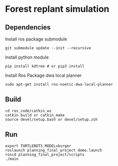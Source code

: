 # Forest replant simulation

## Dependencies
Install ros package submodule
```
git submodule update --init --recursive
```
Install python module
```
pip install kdtree # or pip3 install
```
Install Ros Package dwa local planner
```
sudo apt-get install ros-noetic-dwa-local-planner
```

## Build 
```
cd ros_code/catkin_ws
catkin build or catkin_make
source devel/setup.bash or devel/setup.zsh
```

## Run
```
export TURTLEBOT3_MODEL=burger
roslaunch planning_final_project demo.launch
roscd planning_final_project/scripts
./main
```
